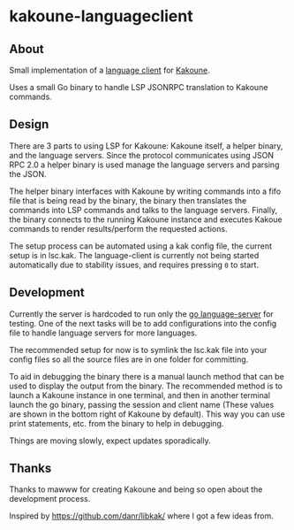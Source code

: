 # kakoune-languageclient

## About

Small implementation of a [language client](https://github.com/microsoft/language-server-protocol) for [Kakoune](https://github.com/mawww/kakoune).

Uses a small Go binary to handle LSP JSONRPC translation to Kakoune commands.

## Design

There are 3 parts to using LSP for Kakoune: Kakoune itself, a helper binary, and the language servers. Since the protocol communicates using JSON RPC 2.0 a helper binary is used manage the language servers and parsing the JSON.

The helper binary interfaces with Kakoune by writing commands into a fifo file that is being read by the binary, the binary then translates the commands into LSP commands and talks to the language servers. Finally, the binary connects to the running Kakoune instance and executes Kakoue commands to render results/perform the requested actions.

The setup process can be automated using a kak config file, the current setup is in lsc.kak. The language-client is currently not being started automatically due to stability issues, and requires pressing `0` to start.

## Development

Currently the server is hardcoded to run only the [go language-server](https://github.com/sourcegraph/go-langserver) for testing. One of the next tasks will be to add configurations into the config file to handle language servers for more languages.

The recommended setup for now is to symlink the lsc.kak file into your config files so all the source files are in one folder for committing.

To aid in debugging the binary there is a manual launch method that can be used to display the output from the binary. The recommended method is to launch a Kakoune instance in one terminal, and then in another terminal launch the go binary, passing the session and client name (These values are shown in the bottom right of Kakoune by default). This way you can use print statements, etc. from the binary to help in debugging.

Things are moving slowly, expect updates sporadically.

## Thanks

Thanks to mawww for creating Kakoune and being so open about the development process.

Inspired by https://github.com/danr/libkak/ where I got a few ideas from.
